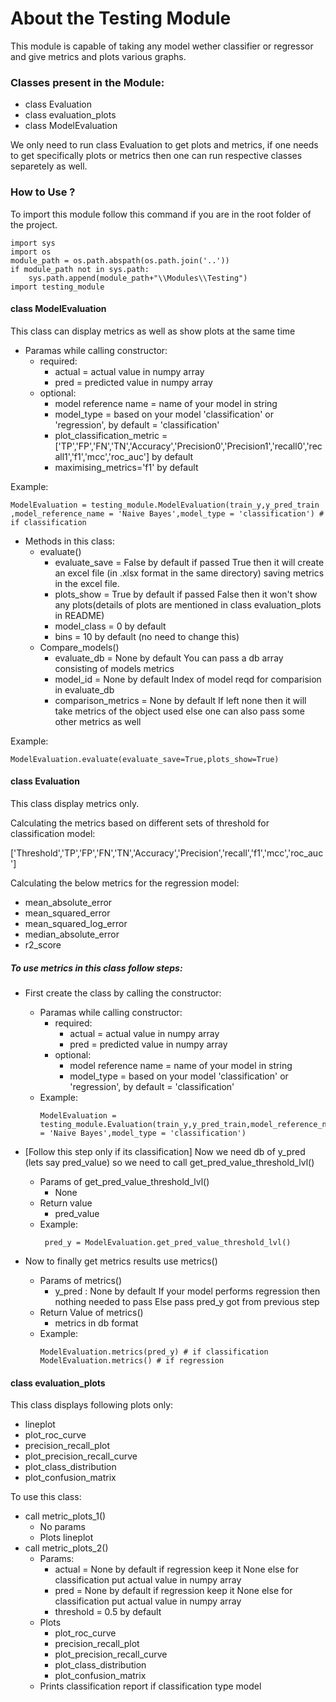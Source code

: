 # About the Testing Module

This module is capable of taking any model wether classifier or regressor and give metrics and plots various graphs.

### Classes present in the Module:

- class Evaluation
- class evaluation_plots
- class ModelEvaluation

We only need to run class Evaluation to get plots and metrics, if one needs to get specifically plots or metrics then one can run respective classes separetely as well.

### How to Use ?

To import this module follow this command if you are in the root folder of the project.

```
import sys
import os
module_path = os.path.abspath(os.path.join('..'))
if module_path not in sys.path:
    sys.path.append(module_path+"\\Modules\\Testing")
import testing_module
```

#### class ModelEvaluation

This class can display metrics as well as show plots at the same time 

- Paramas while calling constructor: 
    - required:
        -   actual = actual value in numpy array
        -   pred = predicted value in numpy array
    -   optional:
        -   model reference name = name of your model in string
        -   model_type = based on your model 'classification' or 'regression', 
        by default = 'classification'
        - plot_classification_metric = ['TP','FP','FN','TN','Accuracy','Precision0','Precision1','recall0','recall1','f1','mcc','roc_auc'] by default
        -  maximising_metrics='f1' by default

Example:
```
ModelEvaluation = testing_module.ModelEvaluation(train_y,y_pred_train ,model_reference_name = 'Naive Bayes',model_type = 'classification') # if classification
```

- Methods in this class:
    - evaluate()
        - evaluate_save = False by default
        if passed True then it will create an excel file (in .xlsx format in the same directory) saving metrics in the excel file.
        - plots_show = True by default
        if passed False then it won't show any plots(details of plots are mentioned in class evaluation_plots in README)
        - model_class = 0 by default
        - bins = 10 by default (no need to change this)
    - Compare_models()
        - evaluate_db = None by default
        You can pass a db array consisting of models metrics
        - model_id =  None by default
        Index of model reqd for comparision in evaluate_db
        - comparison_metrics = None by default
        If left none then it will take metrics of the object used else one can also pass some other metrics as well

Example:
```
ModelEvaluation.evaluate(evaluate_save=True,plots_show=True)
```

#### class Evaluation

This class display metrics only.

Calculating the metrics based on different sets of threshold for classification model:

['Threshold','TP','FP','FN','TN','Accuracy','Precision','recall','f1','mcc','roc_auc']

Calculating the below metrics for the regression model:
- mean_absolute_error 
- mean_squared_error 
- mean_squared_log_error
- median_absolute_error
- r2_score  
       
##### To use metrics in this class follow steps:
-  First create the class by calling the constructor:
    - Paramas while calling constructor: 
        - required:
            -   actual = actual value in numpy array
            -   pred = predicted value in numpy array
        -   optional:
            -   model reference name = name of your model in string
            -   model_type = based on your model 'classification' or 'regression', 
            by default = 'classification'
    - Example:
        ```
        ModelEvaluation = testing_module.Evaluation(train_y,y_pred_train,model_reference_name = 'Naive Bayes',model_type = 'classification')
        ```
- [Follow this step only if its classification] Now we need db of y_pred (lets say pred_value) so we need to call get_pred_value_threshold_lvl()
    - Params of  get_pred_value_threshold_lvl()
        - None
    - Return value 
        - pred_value
    - Example:
        ```
         pred_y = ModelEvaluation.get_pred_value_threshold_lvl()
        ```

- Now to finally get metrics results use metrics()
    - Params of metrics()
        - y_pred : None by default 
        If your model performs regression then nothing needed to pass 
        Else pass pred_y got from previous step
    - Return Value of metrics()
        - metrics in db format
    - Example:
         ```
         ModelEvaluation.metrics(pred_y) # if classification
         ModelEvaluation.metrics() # if regression
        ```

#### class evaluation_plots

This class displays following plots only:

- lineplot 
- plot_roc_curve
- precision_recall_plot
- plot_precision_recall_curve
- plot_class_distribution
- plot_confusion_matrix

To use this class:
- call metric_plots_1() 
    - No params
    - Plots lineplot
- call metric_plots_2()
    - Params:
        - actual = None by default
        if regression keep it None
        else for classification put actual value in numpy array
        - pred = None by default
        if regression keep it None
        else for classification put actual value in numpy array
        - threshold = 0.5 by default
    - Plots 
        - plot_roc_curve
        - precision_recall_plot
        - plot_precision_recall_curve
        - plot_class_distribution
        - plot_confusion_matrix
    - Prints classification report if classification type model